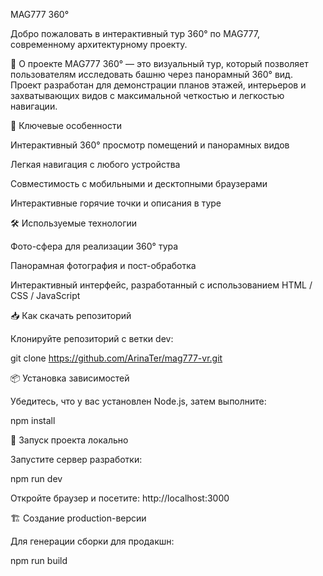 MAG777 360°

Добро пожаловать в интерактивный тур 360° по MAG777, современному архитектурному проекту.

📌 О проекте
MAG777 360° — это визуальный тур, который позволяет пользователям исследовать башню через панорамный 360° вид. Проект разработан для демонстрации планов этажей, интерьеров и захватывающих видов с максимальной четкостью и легкостью навигации.

🎯 Ключевые особенности

Интерактивный 360° просмотр помещений и панорамных видов

Легкая навигация с любого устройства

Совместимость с мобильными и десктопными браузерами

Интерактивные горячие точки и описания в туре

🛠️ Используемые технологии

Фото-сфера для реализации 360° тура

Панорамная фотография и пост-обработка

Интерактивный интерфейс, разработанный с использованием HTML / CSS / JavaScript


📥 Как скачать репозиторий

Клонируйте репозиторий с ветки dev:

git clone https://github.com/ArinaTer/mag777-vr.git

📦 Установка зависимостей

Убедитесь, что у вас установлен Node.js, затем выполните:

npm install

🚀 Запуск проекта локально

Запустите сервер разработки:

npm run dev

Откройте браузер и посетите: http://localhost:3000

🏗️ Создание production-версии

Для генерации сборки для продакшн:

npm run build
